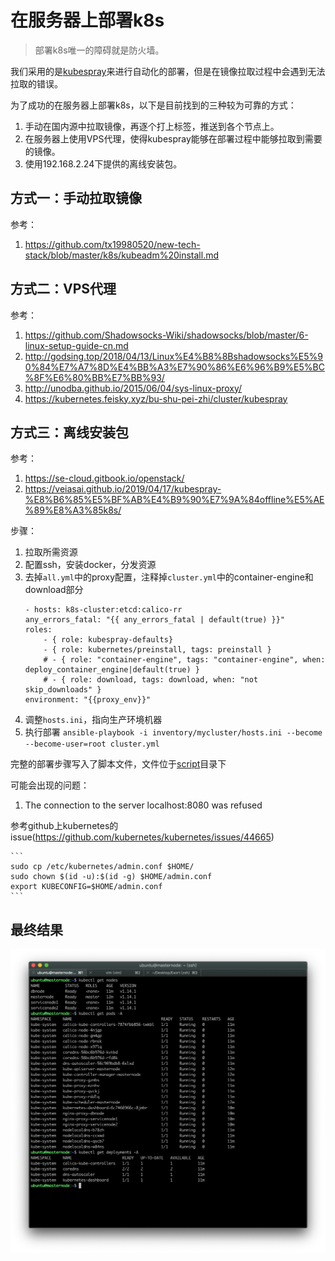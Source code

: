 # 在服务器上部署k8s

> 部署k8s唯一的障碍就是防火墙。

我们采用的是[kubespray](https://github.com/kubernetes-sigs/kubespray)来进行自动化的部署，但是在镜像拉取过程中会遇到无法拉取的错误。

为了成功的在服务器上部署k8s，以下是目前找到的三种较为可靠的方式：
1. 手动在国内源中拉取镜像，再逐个打上标签，推送到各个节点上。
2. 在服务器上使用VPS代理，使得kubespray能够在部署过程中能够拉取到需要的镜像。
3. 使用192.168.2.24下提供的离线安装包。

## 方式一：手动拉取镜像
参考：
1. https://github.com/tx19980520/new-tech-stack/blob/master/k8s/kubeadm%20install.md

## 方式二：VPS代理
参考：
1. https://github.com/Shadowsocks-Wiki/shadowsocks/blob/master/6-linux-setup-guide-cn.md
2. http://godsing.top/2018/04/13/Linux%E4%B8%8Bshadowsocks%E5%90%84%E7%A7%8D%E4%BB%A3%E7%90%86%E6%96%B9%E5%BC%8F%E6%80%BB%E7%BB%93/
3. http://unodba.github.io/2015/06/04/sys-linux-proxy/
4. https://kubernetes.feisky.xyz/bu-shu-pei-zhi/cluster/kubespray

## 方式三：离线安装包
参考：
1. https://se-cloud.gitbook.io/openstack/
2. https://veiasai.github.io/2019/04/17/kubespray-%E8%B6%85%E5%BF%AB%E4%B9%90%E7%9A%84offline%E5%AE%89%E8%A3%85k8s/

步骤：
1. 拉取所需资源
2. 配置ssh，安装docker，分发资源
3. 去掉`all.yml`中的proxy配置，注释掉`cluster.yml`中的container-engine和download部分
	```
	- hosts: k8s-cluster:etcd:calico-rr
	any_errors_fatal: "{{ any_errors_fatal | default(true) }}"
	roles:
		- { role: kubespray-defaults}
		- { role: kubernetes/preinstall, tags: preinstall }
		# - { role: "container-engine", tags: "container-engine", when: deploy_container_engine|default(true) }
		# - { role: download, tags: download, when: "not skip_downloads" }
	environment: "{{proxy_env}}"
	```
4. 调整`hosts.ini`，指向生产环境机器
5. 执行部署
	`ansible-playbook -i inventory/mycluster/hosts.ini --become --become-user=root cluster.yml`

完整的部署步骤写入了脚本文件，文件位于[script](../script)目录下

可能会出现的问题：

1. The connection to the server localhost:8080 was refused

参考github上kubernetes的issue(https://github.com/kubernetes/kubernetes/issues/44665)
	
	```
	sudo cp /etc/kubernetes/admin.conf $HOME/
	sudo chown $(id -u):$(id -g) $HOME/admin.conf
	export KUBECONFIG=$HOME/admin.conf
	```

## 最终结果
![screenshot](./images/k8s_screenshot.png)
